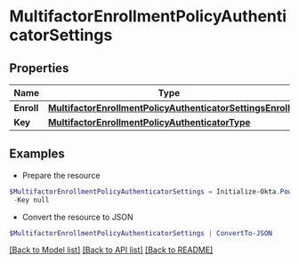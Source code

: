 # MultifactorEnrollmentPolicyAuthenticatorSettings
## Properties

Name | Type | Description | Notes
------------ | ------------- | ------------- | -------------
**Enroll** | [**MultifactorEnrollmentPolicyAuthenticatorSettingsEnroll**](MultifactorEnrollmentPolicyAuthenticatorSettingsEnroll.md) |  | [optional] 
**Key** | [**MultifactorEnrollmentPolicyAuthenticatorType**](MultifactorEnrollmentPolicyAuthenticatorType.md) |  | [optional] 

## Examples

- Prepare the resource
```powershell
$MultifactorEnrollmentPolicyAuthenticatorSettings = Initialize-Okta.PowerShellMultifactorEnrollmentPolicyAuthenticatorSettings  -Enroll null `
 -Key null
```

- Convert the resource to JSON
```powershell
$MultifactorEnrollmentPolicyAuthenticatorSettings | ConvertTo-JSON
```

[[Back to Model list]](../README.md#documentation-for-models) [[Back to API list]](../README.md#documentation-for-api-endpoints) [[Back to README]](../README.md)


